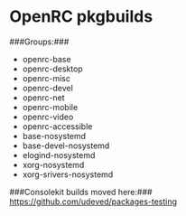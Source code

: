 OpenRC pkgbuilds
=========

###Groups:###

* openrc-base
* openrc-desktop
* openrc-misc
* openrc-devel
* openrc-net
* openrc-mobile
* openrc-video
* openrc-accessible
* base-nosystemd
* base-devel-nosystemd
* elogind-nosystemd
* xorg-nosystemd
* xorg-srivers-nosystemd


###Consolekit builds moved here:###
https://github.com/udeved/packages-testing
